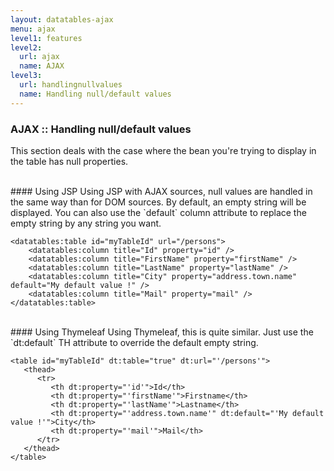 ```yaml
---
layout: datatables-ajax
menu: ajax
level1: features
level2:
  url: ajax
  name: AJAX
level3:
  url: handlingnullvalues
  name: Handling null/default values
---
```


### AJAX :: Handling null/default values

This section deals with the case where the bean you\'re trying to display in the table has null properties.

<br /> 
#### Using JSP
Using JSP with AJAX sources, null values are handled in the same way than for DOM sources. 
By default, an empty string will be displayed. You can also use the `default` column attribute to replace the empty string by any string you want.

	<datatables:table id="myTableId" url="/persons">
	    <datatables:column title="Id" property="id" />
	    <datatables:column title="FirstName" property="firstName" />
	    <datatables:column title="LastName" property="lastName" />
	    <datatables:column title="City" property="address.town.name" default="My default value !" />
	    <datatables:column title="Mail" property="mail" />
	</datatables:table>

<br /> 
#### Using Thymeleaf      
Using Thymeleaf, this is quite similar. Just use the `dt:default` TH attribute to override the default empty string.

	<table id="myTableId" dt:table="true" dt:url="'/persons'">
	   <thead>
	      <tr>
	         <th dt:property="'id'">Id</th>
	         <th dt:property="'firstName'">Firstname</th>
	         <th dt:property="'lastName'">Lastname</th>
	         <th dt:property="'address.town.name'" dt:default="'My default value !'">City</th>
	         <th dt:property="'mail'">Mail</th>
	      </tr>
	   </thead>
	</table>